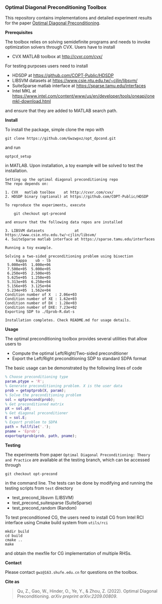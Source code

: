 ### Optimal Diagonal Preconditioning Toolbox

This repository contains implementations and detailed experiment results for the paper [Optimal Diagonal Preconditioning](https://arxiv.org/abs/2209.00809).

**Prerequisites**

The toolbox relies on solving semidefinite programs and needs to invoke optimization solvers through CVX. Users have to install

- CVX  MATLAB toolbox  at http://cvxr.com/cvx/

For testing purposes users need to install

- HDSDP at https://github.com/COPT-Public/HDSDP
- LIBSVM datasets at https://www.csie.ntu.edu.tw/~cjlin/libsvm/
- SuiteSparse matlab interface at https://sparse.tamu.edu/interfaces
- Intel MKL at https://www.intel.com/content/www/us/en/developer/tools/oneapi/onemkl-download.html

and ensure that they are added to MATLAB search path.

**Install**

To install the package, simple clone the repo with

```
git clone https://github.com/Gwzwpxz/opt_dpcond.git
```

and run 

```
optpcd_setup
```

in MATLAB. Upon installation, a toy example will be solved to test the installation.

```
Setting up the optimal diagonal preconditioning repo 
The repo depends on:  

1. CVX   matlab toolbox    at http://cvxr.com/cvx/
2. HDSDP binary (optional) at https://github.com/COPT-Public/HDSDP 

To reproduce the experiments, execute 

    git checkout opt-precond 

and ensure that the following data repos are installed 

3. LIBSVM datasets              at https://www.csie.ntu.edu.tw/~cjlin/libsvm/
4. SuiteSparse matlab interface at https://sparse.tamu.edu/interfaces

Running a toy example.

Solving a two-sided preconditioning problem using bisection 
     kappa    ub - lb 
 5.000e+05  1.000e+06 
 7.500e+05  5.000e+05 
 6.250e+05  2.500e+05 
 5.625e+05  1.250e+05 
 5.313e+05  6.250e+04 
 5.156e+05  3.125e+04 
 5.234e+05  1.562e+04 
Condition number of X  : 2.06e+03 
Condition number of XE : 1.62e+03 
Condition number of DX : 1.28e+03 
Condition number of DXE: 7.23e+02 
Exporting SDP to ./Eprob-R.dat-s 

Installation completes. Check README.md for usage details. 
```

**Usage**

The optimal preconditioning toolbox provides several utilities that allow users to 

- Compute the optimal Left/Right/Two-sided preconditioner
- Export the Left/Right preconditioning SDP to standard SDPA format

The basic usage  can be demonstrated by the following lines of code

```matlab
% Choose preconditioning type
param.ptype = 'R'; 
% Generate preconditioning problem. X is the user data
prob = getoptprob(X, param); 
% Solve the preconditioning problem
sol = optprecond(prob); 
% Get preconditioned matrix
pX = sol.pX;
% Get diagonal preconditioner
E = sol.E; 
% Export problem to SDPA
path = fullfile('.');
pname = 'Eprob';
exportoptprob(prob, path, pname);
```

**Testing**

The experiments from paper `Optimal Diagonal Preconditioning: Theory and Practice` are available at the testing branch, which can be accessed through

```
git checkout opt-precond 
```

in the command line. The tests can be done by modifying and running the testing scripts from `test` directory

- test_precond_libsvm (LIBSVM)
- test_precond_suitesparse (SuiteSparse)
- test_precond_random (Random)

To test preconditioned CG, the users need to install CG from Intel RCI interface using Cmake build system from `utils/rci`

```
mkdir build
cd build
cmake ..
make
```

and obtain the mexfile for CG implementation of multiple RHSs.

**Contact**

Please contact `gwz@163.shufe.edu.cn` for questions on the toolbox.

**Cite as**

> Qu, Z., Gao, W., Hinder, O., Ye, Y., & Zhou, Z. (2022). Optimal Diagonal Preconditioning. *arXiv preprint arXiv:2209.00809*.

